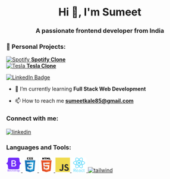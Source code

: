 <h1 align="center">Hi 👋, I'm Sumeet</h1>
<h3 align="center">A passionate frontend developer from India</h3>


<h3 align="left">🚀 Personal Projects:</h3>
<p align="left">
  <a href="https://spotify-clone-sumeet.netlify.app" target="_blank">
    <img src="https://img.icons8.com/color/48/000000/spotify--v1.png" alt="Spotify" width="24" height="24" />
    <strong>Spotify Clone</strong>
  </a>
  <br />
  <a href="https://tesla-clone-sumeet.netlify.app" target="_blank">
    <img src="https://img.icons8.com/ios-filled/50/tesla-logo.png" alt="Tesla" width="24" height="24" />
    <strong>Tesla Clone</strong>
  </a>
</p>


<p align="left">
  <a href="https://www.linkedin.com/in/sumeetkale1" target="blank">
    <img src="https://img.shields.io/badge/Follow%20me-LinkedIn-blue?logo=linkedin&style=for-the-badge" alt="LinkedIn Badge" />
  </a>
</p>


- 🌱 I’m currently learning **Full Stack Web Development**

- 📫 How to reach me **sumeetkale85@gmail.com**

<h3 align="left">Connect with me:</h3>
<p align="left">
<a href="https://www.linkedin.com/in/sumeetkale1" target="blank">
  <img align="center" src="https://raw.githubusercontent.com/rahuldkjain/github-profile-readme-generator/master/src/images/icons/Social/linked-in-alt.svg" alt="linkedin" height="30" width="40" />
</a>

<h3 align="left">Languages and Tools:</h3>
<p align="left"> <a href="https://getbootstrap.com" target="_blank" rel="noreferrer"> <img src="https://raw.githubusercontent.com/devicons/devicon/master/icons/bootstrap/bootstrap-plain-wordmark.svg" alt="bootstrap" width="40" height="40"/> </a> <a href="https://www.w3schools.com/css/" target="_blank" rel="noreferrer"> <img src="https://raw.githubusercontent.com/devicons/devicon/master/icons/css3/css3-original-wordmark.svg" alt="css3" width="40" height="40"/> </a> <a href="https://www.w3.org/html/" target="_blank" rel="noreferrer"> <img src="https://raw.githubusercontent.com/devicons/devicon/master/icons/html5/html5-original-wordmark.svg" alt="html5" width="40" height="40"/> </a> <a href="https://developer.mozilla.org/en-US/docs/Web/JavaScript" target="_blank" rel="noreferrer"> <img src="https://raw.githubusercontent.com/devicons/devicon/master/icons/javascript/javascript-original.svg" alt="javascript" width="40" height="40"/> </a> <a href="https://reactjs.org/" target="_blank" rel="noreferrer"> <img src="https://raw.githubusercontent.com/devicons/devicon/master/icons/react/react-original-wordmark.svg" alt="react" width="40" height="40"/> </a> <a href="https://tailwindcss.com/" target="_blank" rel="noreferrer"> <img src="https://www.vectorlogo.zone/logos/tailwindcss/tailwindcss-icon.svg" alt="tailwind" width="40" height="40"/> </a> </p>

